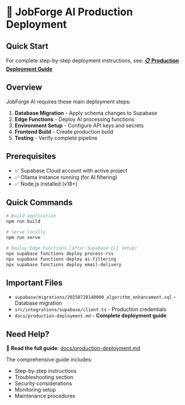 # 🚀 JobForge AI Production Deployment

## Quick Start

For complete step-by-step deployment instructions, see:
**[📋 Production Deployment Guide](docs/production-deployment.md)**

## Overview

JobForge AI requires these main deployment steps:

1. **Database Migration** - Apply schema changes to Supabase
2. **Edge Functions** - Deploy AI processing functions
3. **Environment Setup** - Configure API keys and secrets
4. **Frontend Build** - Create production build
5. **Testing** - Verify complete pipeline

## Prerequisites

- ✅ Supabase Cloud account with active project
- ✅ Ollama instance running (for AI filtering)
- ✅ Node.js installed (v18+)

## Quick Commands

```bash
# Build application
npm run build

# Serve locally  
npm run serve

# Deploy Edge Functions (after Supabase CLI setup)
npx supabase functions deploy process-rss
npx supabase functions deploy ai-filtering
npx supabase functions deploy email-delivery
```

## Important Files

- `supabase/migrations/20250728140000_algorithm_enhancement.sql` - Database migration
- `src/integrations/supabase/client.ts` - Production credentials
- `docs/production-deployment.md` - **Complete deployment guide**

## Need Help?

📖 **Read the full guide**: [docs/production-deployment.md](docs/production-deployment.md)

The comprehensive guide includes:
- Step-by-step instructions
- Troubleshooting section
- Security considerations
- Monitoring setup
- Maintenance procedures 